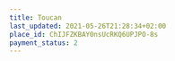 ```yaml
---
title: Toucan
last_updated: 2021-05-26T21:28:34+02:00
place_id: ChIJFZKBAY0nsUcRKQ6UPJPO-8s
payment_status: 2
---
```

